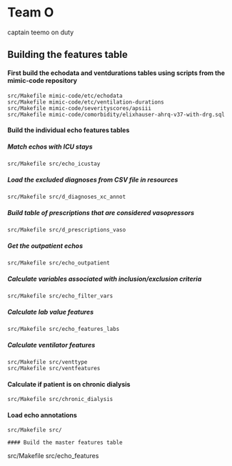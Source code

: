 # Team O

captain teemo on duty 

## Building the features table

#### First build the echodata and ventdurations tables using scripts from the mimic-code repository
```
src/Makefile mimic-code/etc/echodata
src/Makefile mimic-code/etc/ventilation-durations
src/Makefile mimic-code/severityscores/apsiii
src/Makefile mimic-code/comorbidity/elixhauser-ahrq-v37-with-drg.sql
```

#### Build the individual echo features tables

##### Match echos with ICU stays
```
src/Makefile src/echo_icustay
```

##### Load the excluded diagnoses from CSV file in resources
```
src/Makefile src/d_diagnoses_xc_annot
```

##### Build table of prescriptions that are considered vasopressors
```
src/Makefile src/d_prescriptions_vaso
```

##### Get the outpatient echos
```
src/Makefile src/echo_outpatient
```

##### Calculate variables associated with inclusion/exclusion criteria
```
src/Makefile src/echo_filter_vars
```

##### Calculate lab value features
```
src/Makefile src/echo_features_labs
```

##### Calculate ventilator features
```
src/Makefile src/venttype
src/Makefile src/ventfeatures
```

#### Calculate if patient is on chronic dialysis 
```
src/Makefile src/chronic_dialysis
```

#### Load echo annotations
```
src/Makefile src/

#### Build the master features table
```
src/Makefile src/echo_features
```






